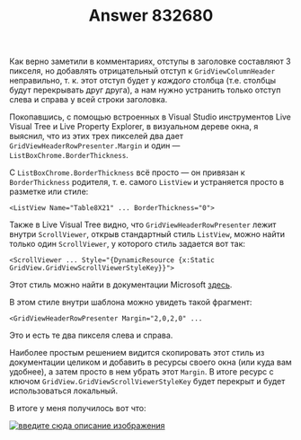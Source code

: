 ﻿---
title: "Answer 832680"
se.owner.user_id: 218063
se.owner.display_name: "Андрей NOP"
se.owner.link: "https://ru.stackoverflow.com/users/218063/%d0%90%d0%bd%d0%b4%d1%80%d0%b5%d0%b9-nop"
se.answer_id: 832680
se.question_id: 731339
se.post_type: answer
se.score: 9
se.is_accepted: False
---
<p>Как верно заметили в комментариях, отступы в заголовке составляют 3 пикселя, но добавлять отрицательный отступ к <code>GridViewColumnHeader</code> неправильно, т. к. этот отступ будет у <em>каждого</em> столбца (т.е. столбцы будут перекрывать друг друга), а нам нужно устранить только отступ слева и справа у всей строки заголовка.</p>

<p>Покопавшись, с помощью встроенных в Visual Studio инструментов Live Visual Tree и Live Property Explorer, в визуальном дереве окна, я выяснил, что из этих трех пикселей два дает <code>GridViewHeaderRowPresenter.Margin</code> и один — <code>ListBoxChrome.BorderThickness</code>.</p>

<p>С <code>ListBoxChrome.BorderThickness</code> всё просто — он привязан к <code>BorderThickness</code> родителя, т. е. самого <code>ListView</code> и устраняется просто в разметке или стиле:</p>

<pre><code>&lt;ListView Name="Table8X21" ... BorderThickness="0"&gt;
</code></pre>

<p>Также в Live Visual Tree видно, что <code>GridViewHeaderRowPresenter</code> лежит внутри <code>ScrollViewer</code>, открыв стандартный стиль <code>ListView</code>, можно найти только один <code>ScrollViewer</code>, у которого стиль задается вот так:</p>

<pre><code>&lt;ScrollViewer ... Style="{DynamicResource {x:Static GridView.GridViewScrollViewerStyleKey}}"&gt;
</code></pre>

<p>Этот стиль можно найти в документации Microsoft <a href="https://docs.microsoft.com/ru-ru/dotnet/framework/wpf/controls/listview-styles-and-templates#listview-controltemplate-examples" rel="nofollow noreferrer">здесь</a>.</p>

<p>В этом стиле внутри шаблона можно увидеть такой фрагмент:</p>

<pre><code>&lt;GridViewHeaderRowPresenter Margin="2,0,2,0" ...
</code></pre>

<p>Это и есть те два пикселя слева и справа.</p>

<p>Наиболее простым решением видится скопировать этот стиль из документации целиком и добавить в ресурсы своего окна (или куда вам удобнее), а затем просто в нем убрать этот <code>Margin</code>. В итоге ресурс с ключом <code>GridView.GridViewScrollViewerStyleKey</code> будет перекрыт и будет использоваться локальный.</p>

<p>В итоге у меня получилось вот что:</p>

<p><a href="https://i.stack.imgur.com/VeS4v.png" rel="nofollow noreferrer"><img src="https://i.stack.imgur.com/VeS4v.png" alt="введите сюда описание изображения"></a></p>
